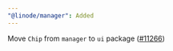 ```yaml
---
"@linode/manager": Added
---
```


Move `Chip` from `manager` to `ui` package ([#11266](https://github.com/linode/manager/pull/11266))
